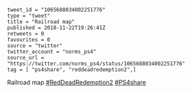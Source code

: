 ```
tweet_id = "1065688034002251776"
type = "tweet"
title = "Railroad map"
published = 2018-11-22T19:26:41Z
retweets = 0
favourites = 0
source = "twitter"
twitter_account = "norms_ps4"
source_url = "https://twitter.com/norms_ps4/status/1065688034002251776"
tag = [ "ps4share", "reddeadredemption2",]
```

Railroad map [#RedDeadRedemption2](/tags/reddeadredemption2/) [#PS4share](/tags/ps4share/)

<p class='image'><img src='http://mnf.m17s.net/2018/11/22/DsoVnfCUwAAp91K.jpg' alt=''></p>

